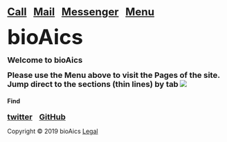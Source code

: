 <strong><font size="5"><a href="tel:+31685842325">Call</a></font></strong>&nbsp;&nbsp;&nbsp;
<strong><font size="5"><a href="mailto:bioaics.x@gmail.com">Mail</a></font></strong>&nbsp;&nbsp;&nbsp;
<strong><font size="5"><a href="https://m.me/bioAics">Messenger</a></font></strong>&nbsp;&nbsp;&nbsp;
<strong><font size="5"><a href="https://bioaics.github.io">Menu</a></font></strong>

<p><strong><font size="7">bioAics</font></strong><p>
<p><strong><font size="4">Welcome to bioAics</font></strong></p>
<p><strong><font size="4">Please use the Menu above to visit the Pages of the site. Jump direct to the sections (thin lines) by tab</font></strong> <img src="https://bioaics.github.io/bioAics link symbol.png" ></p>

<h4 id="h4">Find</h4>

<p><strong><font size="4"><a href="https://twitter.com/bioAics">twitter</a></font></strong>&nbsp;&nbsp;&nbsp;
<strong><font size="4"><a href="https://github.com/bioaics">GitHub</a></font></strong></P>

Copyright © 2019 bioAics <a href="https://bioaics.github.io">Legal</a>
